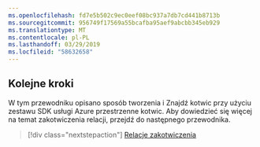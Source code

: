 ```yaml
---
ms.openlocfilehash: fd7e5b502c9ec0eef08bc937a7db7cd441b8713b
ms.sourcegitcommit: 956749f17569a55bcafba95aef9abcbb345eb929
ms.translationtype: MT
ms.contentlocale: pl-PL
ms.lasthandoff: 03/29/2019
ms.locfileid: "58632658"
---
```

## <a name="next-steps"></a>Kolejne kroki

W tym przewodniku opisano sposób tworzenia i Znajdź kotwic przy użyciu zestawu SDK usługi Azure przestrzenne kotwic. Aby dowiedzieć się więcej na temat zakotwiczenia relacji, przejdź do następnego przewodnika.

> [!div class="nextstepaction"]
> [Relacje zakotwiczenia](/azure/spatial-anchors/concepts/anchor-relationships-way-finding/)
